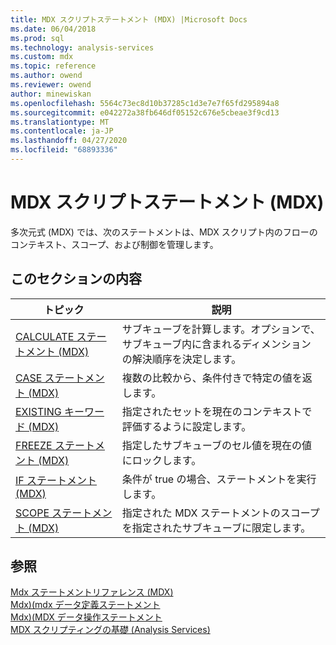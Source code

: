 ```yaml
---
title: MDX スクリプトステートメント (MDX) |Microsoft Docs
ms.date: 06/04/2018
ms.prod: sql
ms.technology: analysis-services
ms.custom: mdx
ms.topic: reference
ms.author: owend
ms.reviewer: owend
author: minewiskan
ms.openlocfilehash: 5564c73ec8d10b37285c1d3e7e7f65fd295894a8
ms.sourcegitcommit: e042272a38fb646df05152c676e5cbeae3f9cd13
ms.translationtype: MT
ms.contentlocale: ja-JP
ms.lasthandoff: 04/27/2020
ms.locfileid: "68893336"
---
```

# <a name="mdx-scripting-statements-mdx"></a>MDX スクリプトステートメント (MDX)


  多次元式 (MDX) では、次のステートメントは、MDX スクリプト内のフローのコンテキスト、スコープ、および制御を管理します。  
  
## <a name="in-this-section"></a>このセクションの内容  
  
|トピック|説明|  
|-----------|-----------------|  
|[CALCULATE ステートメント (MDX)](../mdx/mdx-scripting-calculate.md)|サブキューブを計算します。オプションで、サブキューブ内に含まれるディメンションの解決順序を決定します。|  
|[CASE ステートメント (MDX)](../mdx/case-statement-mdx.md)|複数の比較から、条件付きで特定の値を返します。|  
|[EXISTING キーワード (MDX)](https://docs.microsoft.com/analysis-services/multidimensional-models/mdx/mdx-query-existing-keyword)|指定されたセットを現在のコンテキストで評価するように設定します。|  
|[FREEZE ステートメント (MDX)](../mdx/mdx-scripting-freeze.md)|指定したサブキューブのセル値を現在の値にロックします。|  
|[IF ステートメント (MDX)](../mdx/mdx-scripting-if.md)|条件が true の場合、ステートメントを実行します。|  
|[SCOPE ステートメント (MDX)](../mdx/mdx-scripting-scope.md)|指定された MDX ステートメントのスコープを指定されたサブキューブに限定します。|  
  
## <a name="see-also"></a>参照  
 [Mdx ステートメントリファレンス &#40;MDX&#41;](../mdx/mdx-statement-reference-mdx.md)   
 [Mdx&#41;&#40;mdx データ定義ステートメント](../mdx/mdx-data-definition-statements-mdx.md)   
 [Mdx&#41;&#40;MDX データ操作ステートメント](../mdx/mdx-data-manipulation-statements-mdx.md)   
 [MDX スクリプティングの基礎 &#40;Analysis Services&#41;](https://docs.microsoft.com/analysis-services/multidimensional-models/mdx/mdx-scripting-fundamentals-analysis-services)  
  
  
